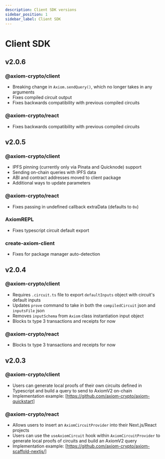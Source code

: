 ```yaml
---
description: Client SDK versions
sidebar_position: 1
sidebar_label: Client SDK
---
```


# Client SDK

## v2.0.6

### @axiom-crypto/client

- Breaking change in `Axiom.sendQuery()`, which no longer takes in any arguments
- Fixes compiled circuit output
- Fixes backwards compatibility with previous compiled circuits

### @axiom-crypto/react

- Fixes backwards compatibility with previous compiled circuits

## v2.0.5

### @axiom-crypto/client

- IPFS pinning (currently only via Pinata and Quicknode) support
- Sending on-chain queries with IPFS data
- ABI and contract addresses moved to client package
- Additional ways to update parameters

### @axiom-crypto/react

- Fixes passing in undefined callback extraData (defaults to `0x`)

### AxiomREPL

- Fixes typescript circuit default export

### create-axiom-client

- Fixes for package manager auto-detection

## v2.0.4

### @axiom-crypto/client

- Requires `.circuit.ts` file to export `defaultInputs` object with circuit's default inputs
- Updates `prove` command to take in both the `compiledCircuit` json and `inputsFile` json
- Removes `inputSchema` from `Axiom` class instantiation input object
- Blocks tx type 3 transactions and receipts for now

### @axiom-crypto/react

- Blocks tx type 3 transactions and receipts for now

## v2.0.3

### @axiom-crypto/client

- Users can generate local proofs of their own circuits defined in Typescript and build a query to send to AxiomV2 on-chain
- Implementation example: [https://github.com/axiom-crypto/axiom-quickstart]

### @axiom-crypto/react

- Allows users to insert an `AxiomCircuitProvider` into their Next.js/React projects
- Users can use the `useAxiomCircuit` hook within `AxiomCircuitProvider` to generate local proofs of circuits and build an AxiomV2 query
- Implementation example: [https://github.com/axiom-crypto/axiom-scaffold-nextjs/]
